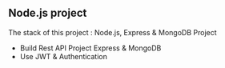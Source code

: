 ## Node.js project

The stack of this project :  Node.js, Express & MongoDB Project



- Build Rest API Project Express & MongoDB
- Use JWT & Authentication